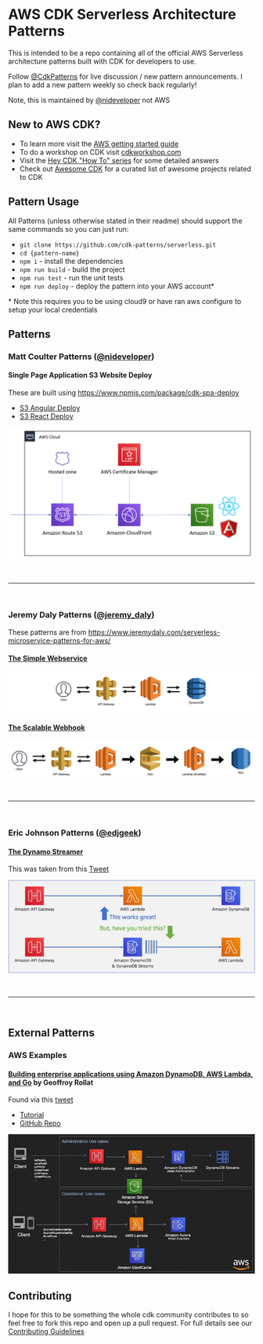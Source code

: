 # AWS CDK Serverless Architecture Patterns

This is intended to be a repo containing all of the official AWS Serverless architecture patterns built with CDK for developers to use.

Follow [@CdkPatterns](https://twitter.com/cdkpatterns) for live discussion / new pattern announcements. I plan to add a new pattern weekly so check back regularly!

Note, this is maintained by [@nideveloper](https://twitter.com/nideveloper) not AWS

## New to AWS CDK?

* To learn more visit the [AWS getting started guide](https://docs.aws.amazon.com/cdk/latest/guide/getting_started.html)
* To do a workshop on CDK visit [cdkworkshop.com](https://cdkworkshop.com)
* Visit the [Hey CDK &quot;How To&quot; series](https://garbe.io/blog/2019/09/11/hey-cdk-how-to-migrate/) for some detailed answers
* Check out [Awesome CDK](https://github.com/eladb/awesome-cdk) for a curated list of awesome projects related to CDK

## Pattern Usage

All Patterns (unless otherwise stated in their readme) should support the same commands so you can just run:

* `git clone https://github.com/cdk-patterns/serverless.git`
* `cd {pattern-name}`
* `npm i` - install the dependencies
* `npm run build` - build the project
* `npm run test` - run the unit tests
* `npm run deploy` - deploy the pattern into your AWS account&#42;

&#42; Note this requires you to be using cloud9 or have ran aws configure to setup your local credentials

## Patterns
### Matt Coulter Patterns ([@nideveloper](https://twitter.com/nideveloper))

#### Single Page Application S3 Website Deploy
These are built using https://www.npmjs.com/package/cdk-spa-deploy

* [S3 Angular Deploy ](/s3-angular-website/README.md)
* [S3 React Deploy ](/s3-react-website/README.md)

![Architecture](https://raw.githubusercontent.com/cdk-patterns/serverless/master/s3-angular-website/img/architecture.PNG)

<br /><hr /><br />

### Jeremy Daly Patterns ([@jeremy_daly](https://twitter.com/jeremy_daly))
These patterns are from https://www.jeremydaly.com/serverless-microservice-patterns-for-aws/

#### [The Simple Webservice](/the-simple-webservice/README.md)
![Architecture](https://raw.githubusercontent.com/cdk-patterns/serverless/master/the-simple-webservice/img/architecture.png)

#### [The Scalable Webhook](/the-scalable-webhook/README.md)
![Architecture](https://raw.githubusercontent.com/cdk-patterns/serverless/master/the-scalable-webhook/img/architecture.png)

<br /><hr /><br />

### Eric Johnson Patterns ([@edjgeek](https://twitter.com/edjgeek))

#### [The Dynamo Streamer](/the-dynamo-streamer/README.md)
This was taken from this [Tweet](https://twitter.com/edjgeek/status/1220227872511496192?s=20)

![Architecture](https://raw.githubusercontent.com/cdk-patterns/serverless/master/the-dynamo-streamer/img/arch.jpg)

<br /><hr /><br />

## External Patterns

### AWS Examples

#### [Building enterprise applications using Amazon DynamoDB, AWS Lambda, and Go](https://github.com/aws-samples/aws-dynamodb-enterprise-application/blob/master/README.md) by Geoffroy Rollat


Found via this [tweet](https://twitter.com/danilop/status/1222856997751656449)
* [Tutorial](https://aws.amazon.com/blogs/database/building-enterprise-applications-using-amazon-dynamodb-aws-lambda-and-golang/)
* [GitHub Repo](https://github.com/aws-samples/aws-dynamodb-enterprise-application)

![Architecture](https://raw.githubusercontent.com/cdk-patterns/serverless/master/img/building-enterprise-architecture.jpg)

## Contributing
I hope for this to be something the whole cdk community contributes to so feel free to fork this repo and open up a pull request. For full details see our [Contributing Guidelines](CONTRIBUTING.md)
